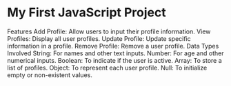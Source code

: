 # My First JavaScript Project
Features
Add Profile: Allow users to input their profile information.
View Profiles: Display all user profiles.
Update Profile: Update specific information in a profile.
Remove Profile: Remove a user profile.
Data Types Involved
String: For names and other text inputs.
Number: For age and other numerical inputs.
Boolean: To indicate if the user is active.
Array: To store a list of profiles.
Object: To represent each user profile.
Null: To initialize empty or non-existent values.